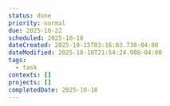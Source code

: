 ```yaml
---
status: done
priority: normal
due: 2025-10-22
scheduled: 2025-10-18
dateCreated: 2025-10-15T03:16:03.730-04:00
dateModified: 2025-10-18T21:54:24.908-04:00
tags:
  - task
contexts: []
projects: []
completedDate: 2025-10-18
---
```


